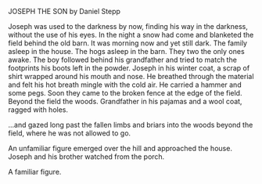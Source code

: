 JOSEPH THE SON by Daniel Stepp

Joseph was used to the darkness by now, finding his way in the darkness, without the use of his eyes. In the night a snow had come and blanketed the field behind the old barn. It was morning now and yet still dark. The family asleep in the house. The hogs asleep in the barn. They two the only ones awake. The boy followed behind his grandfather and tried to match the footprints his boots left in the powder. Joseph in his winter coat, a scrap of shirt wrapped around his mouth and nose. He breathed through the material and felt his hot breath mingle with the cold air. He carried a hammer and some pegs. Soon they came to the broken fence at the edge of the field. Beyond the field the woods. Grandfather in  his pajamas and a wool coat, ragged with holes.



...and gazed long past the fallen limbs and briars into the woods beyond the field, where he was not allowed to go.



An unfamiliar figure emerged over the hill and approached the house. Joseph and his brother watched from the porch.

A familiar figure.